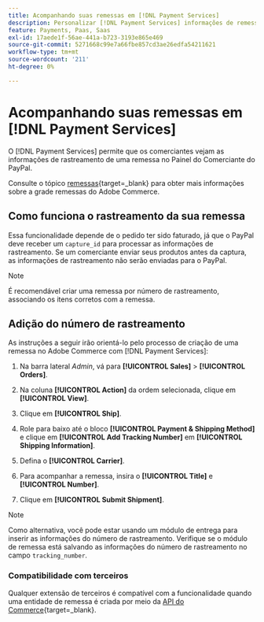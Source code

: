 ```yaml
---
title: Acompanhando suas remessas em [!DNL Payment Services]
description: Personalizar [!DNL Payment Services] informações de remessa e rastreamento exibidas no Painel do Comerciante do Paypal.
feature: Payments, Paas, Saas
exl-id: 17aede1f-56ae-441a-b723-3193e865e469
source-git-commit: 5271668c99e7a66fbe857cd3ae26edfa54211621
workflow-type: tm+mt
source-wordcount: '211'
ht-degree: 0%

---
```


# Acompanhando suas remessas em [!DNL Payment Services]

O [!DNL Payment Services] permite que os comerciantes vejam as informações de rastreamento de uma remessa no Painel do Comerciante do PayPal.

Consulte o tópico [remessas](https://experienceleague.adobe.com/en/docs/commerce-admin/stores-sales/order-management/shipments){target=_blank} para obter mais informações sobre a grade remessas do Adobe Commerce.

## Como funciona o rastreamento da sua remessa

Essa funcionalidade depende de o pedido ter sido faturado, já que o PayPal deve receber um `capture_id` para processar as informações de rastreamento. Se um comerciante enviar seus produtos antes da captura, as informações de rastreamento não serão enviadas para o PayPal.

>[!NOTE]
>
> É recomendável criar uma remessa por número de rastreamento, associando os itens corretos com a remessa.

## Adição do número de rastreamento

As instruções a seguir irão orientá-lo pelo processo de criação de uma remessa no Adobe Commerce com [!DNL Payment Services]:

1. Na barra lateral _Admin_, vá para **[!UICONTROL Sales]** > **[!UICONTROL Orders]**.

1. Na coluna **[!UICONTROL Action]** da ordem selecionada, clique em **[!UICONTROL View]**.

1. Clique em **[!UICONTROL Ship]**.

1. Role para baixo até o bloco **[!UICONTROL Payment & Shipping Method]** e clique em **[!UICONTROL Add Tracking Number]** em **[!UICONTROL Shipping Information]**.

1. Defina o **[!UICONTROL Carrier]**.

1. Para acompanhar a remessa, insira o **[!UICONTROL Title]** e **[!UICONTROL Number]**.

1. Clique em **[!UICONTROL Submit Shipment]**.

>[!NOTE]
>
> Como alternativa, você pode estar usando um módulo de entrega para inserir as informações do número de rastreamento. Verifique se o módulo de remessa está salvando as informações do número de rastreamento no campo `tracking_number`.

### Compatibilidade com terceiros

Qualquer extensão de terceiros é compatível com a funcionalidade quando uma entidade de remessa é criada por meio da [API do Commerce](https://developer.adobe.com/commerce/webapi/rest/attributes/#ShipmentRepositoryInterface){target=_blank}.
